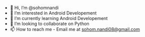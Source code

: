 - 👋 Hi, I’m @sohomnandi
- 👀 I’m interested in Android Developement
- 🌱 I’m currently learning Android Developement
- 💞️ I’m looking to collaborate on Python
- 📫 How to reach me - Email me at sohom.nandi08@gmail.com

<!---
sohomnandi/sohomnandi is a ✨ special ✨ repository because its `README.md` (this file) appears on your GitHub profile.
You can click the Preview link to take a look at your changes.
--->
